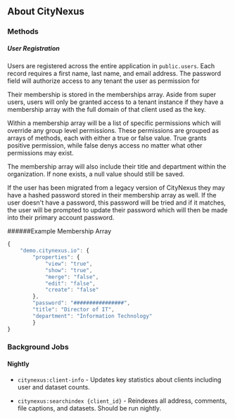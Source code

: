 ## About CityNexus



### Methods

##### User Registration

Users are registered across the entire application in `public.users`.
Each record requires a first name, last name, and email address. The
password field will authorize access to any tenant the user as permission for

Their membership is stored in the memberships array. Aside from
super users, users will only be granted access to a tenant instance
if they have a membership array with the full domain of that
client used as the key.

Within a membership array will be a list of specific permissions
which will override any group level permissions. These permissions
are grouped as arrays of methods, each with either a true or false
value.  True grants positive permission, while false denys access
no matter what other permissions may exist.

The membership array will also include their title and department
within the organization.  If none exists, a null value should still
be saved.

If the user has been migrated from a legacy version of CityNexus
they may have a hashed password stored in their membership array
as well. If the user doesn't have a password, this password will be
tried and if it matches, the user will be prompted to update their
password which will then be made into their primary account 
password.

######Example Membership Array

``` javascript
{
    "demo.citynexus.io": {
        "properties": {
            "view": "true",
            "show": "true",
            "merge": "false",
            "edit": "false",
            "create": "false"
        },
        "password": "################",
        "title": "Director of IT",
        "department": "Information Technology"
        }
}
```

### Background Jobs

#### Nightly

- `citynexus:client-info` - Updates key statistics about clients including 
user and dataset counts.

- `citynexus:searchindex {client_id}` - Reindexes all address, comments, file 
captions, and datasets. Should be run nightly.